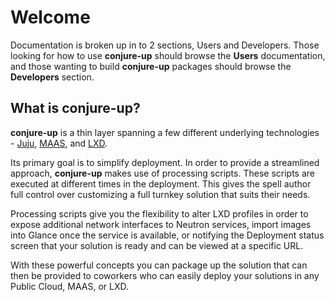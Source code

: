 # Welcome

Documentation is broken up in to 2 sections, Users and Developers.
Those looking for how to use <strong>conjure-up</strong> should browse
the **Users** documentation, and those wanting to build
**conjure-up** packages should browse the
**Developers** section.

## What is conjure-up?

**conjure-up** is a thin layer spanning a few different underlying
technologies - <a href="https://jujucharms.com">Juju</a>, <a
href="http://maas.io">MAAS</a>, and <a
href="http://linuxcontainers.org">LXD</a>.

Its primary goal is to simplify deployment. In order to provide a
streamlined approach, **conjure-up** makes use of processing scripts. These
scripts are executed at different times in the deployment. This gives the spell
author full control over customizing a full turnkey solution that suits their needs.

Processing scripts give you the flexibility to alter LXD profiles in order to
expose additional network interfaces to Neutron services, import images into
Glance once the service is available, or notifying the Deployment status screen
that your solution is ready and can be viewed at a specific URL.

With these powerful concepts you can package up the solution that can then be
provided to coworkers who can easily deploy your solutions in any Public Cloud,
MAAS, or LXD.
